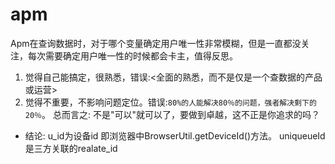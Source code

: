 # apm
Apm在查询数据时，对于哪个变量确定用户唯一性非常模糊，但是一直都没关注，每次需要确定用户唯一性的时候都会卡主，值得反思。
1. 觉得自己能搞定，很熟悉，错误:<全面的熟悉，而不是仅是一个查数据的产品或运营>
2. 觉得不重要，不影响问题定位。错误:`80%的人能解决80％的问题，强者解决剩下的20％`。
总而言之: 不是"可以"就可以了，要做到卓越，这不正是你追求的吗？
- 结论: 
u_id为设备id 即浏览器中BrowserUtil.getDeviceId()方法。
uniqueueId 是三方关联的realate_id 